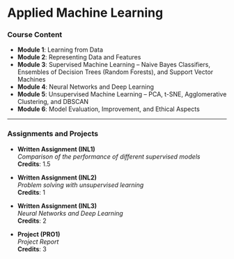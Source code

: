 # Applied Machine Learning

### Course Content
- **Module 1**: Learning from Data
- **Module 2**: Representing Data and Features
- **Module 3**: Supervised Machine Learning – Naive Bayes Classifiers, Ensembles of Decision Trees (Random Forests), and Support Vector Machines
- **Module 4**: Neural Networks and Deep Learning
- **Module 5**: Unsupervised Machine Learning – PCA, t-SNE, Agglomerative Clustering, and DBSCAN
- **Module 6**: Model Evaluation, Improvement, and Ethical Aspects

---

### Assignments and Projects

- **Written Assignment (INL1)**  
  *Comparison of the performance of different supervised models*  
  **Credits**: 1.5  

- **Written Assignment (INL2)**  
  *Problem solving with unsupervised learning*  
  **Credits**: 1  
 
- **Written Assignment (INL3)**  
  *Neural Networks and Deep Learning*  
  **Credits**: 2  

- **Project (PRO1)**  
  *Project Report*  
  **Credits**: 3  
 
